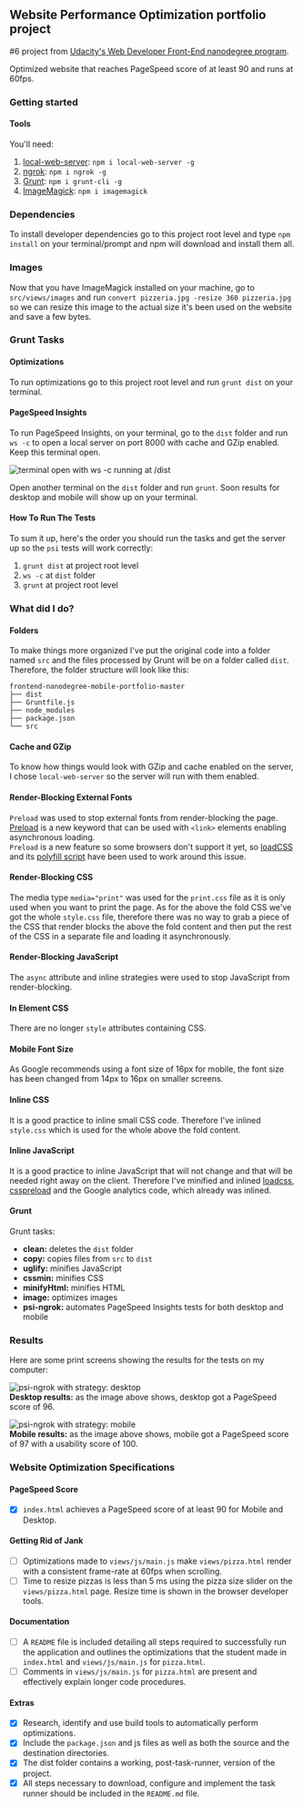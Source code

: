 ## Website Performance Optimization portfolio project

\#6 project from [Udacity's Web Developer Front-End nanodegree program](udacity.com/course/front-end-web-developer-nanodegree--nd001/).  

Optimized website that reaches PageSpeed score of at least 90 and runs at 60fps.

### Getting started

#### Tools

You'll need:  
1. [local-web-server](https://www.npmjs.com/package/local-web-server): `npm i local-web-server -g`  
2. [ngrok](https://ngrok.com/): `npm i ngrok -g`  
3. [Grunt](http://gruntjs.com/): `npm i grunt-cli -g`  
4. [ImageMagick](https://www.imagemagick.org/script/index.php): `npm i imagemagick`  

### Dependencies
To install developer dependencies go to this project root level and type `npm install` on your terminal/prompt and npm will download and install them all.

### Images
Now that you have ImageMagick installed on your machine, go to `src/views/images` and run `convert pizzeria.jpg -resize 360 pizzeria.jpg` so we can resize this image to the actual size it's been used on the website and save a few bytes.

### Grunt Tasks

#### Optimizations
To run optimizations go to this project root level and run `grunt dist` on your terminal. 

#### PageSpeed Insights
To run PageSpeed Insights, on your terminal, go to the `dist` folder and run `ws -c` to open a local server on port 8000 with cache and GZip enabled. Keep this terminal open.   

![terminal open with ws -c running at /dist](https://sc-cdn.scaleengine.net/i/ea40dae638c52261d9a8c4ca91599e86.png)  

Open another terminal on the `dist` folder and run `grunt`. Soon results for desktop and mobile will show up on your terminal.

#### How To Run The Tests
To sum it up, here's the order you should run the tasks and get the server up so the `psi` tests will work correctly:  

1. `grunt dist` at project root level  
2. `ws -c` at `dist` folder  
3. `grunt` at project root level

### What did I do?

#### Folders
To make things more organized I've put the original code into a folder named `src` and the files processed by Grunt will be on a folder called `dist`. Therefore, the folder structure will look like this:

```
frontend-nanodegree-mobile-portfolio-master
├── dist
├── Gruntfile.js
├── node_modules
├── package.json
└── src
```

#### Cache and GZip

To know how things would look with GZip and cache enabled on the server, I chose `local-web-server` so the server will run with them enabled.

#### Render-Blocking External Fonts
`Preload` was used to stop external fonts from render-blocking the page. [Preload](https://www.w3.org/TR/2015/WD-preload-20150721/) is a new keyword that can be used with `<link>` elements enabling asynchronous loading.  
`Preload` is a new feature so some browsers don't support it yet, so [loadCSS](https://github.com/filamentgroup/loadCSS) and its [polyfill script](https://github.com/filamentgroup/loadCSS/blob/master/src/cssrelpreload.js) have been used to work around this issue.

#### Render-Blocking CSS
The media type `media="print"` was used for the `print.css` file as it is only used when you want to print the page.
As for the above the fold CSS we've got the whole `style.css` file, therefore there was no way to grab a piece of the CSS that render blocks the above the fold content and then put the rest of the CSS in a separate file and loading it asynchronously.

#### Render-Blocking JavaScript
The `async` attribute and inline strategies were used to stop JavaScript from render-blocking.

#### In Element CSS
There are no longer `style` attributes containing CSS.

#### Mobile Font Size
As Google recommends using a font size of 16px for mobile, the font size has been changed from 14px to 16px on smaller screens.

#### Inline CSS
It is a good practice to inline small CSS code. Therefore I've inlined `style.css` which is used for the whole above the fold content.

#### Inline JavaScript
It is a good practice to inline JavaScript that will not change and that will be needed right away on the client. Therefore I've minified and inlined [loadcss](https://github.com/filamentgroup/loadCSS/blob/master/src/loadCSS.js), [csspreload](https://github.com/filamentgroup/loadCSS/blob/master/src/cssrelpreload.js) and the Google analytics code, which already was inlined. 

#### Grunt
Grunt tasks:
- **clean:** deletes the `dist` folder
- **copy:** copies files from `src` to `dist`
- **uglify:** minifies JavaScript
- **cssmin:** minifies CSS
- **minifyHtml:** minifies HTML
- **image:** optimizes images
- **psi-ngrok:** automates PageSpeed Insights tests for both desktop and mobile

### Results
Here are some print screens showing the results for the tests on my computer:  

![psi-ngrok with strategy: desktop](https://sc-cdn.scaleengine.net/i/6d15ca45b2282f3075808d3588198226.png)  
**Desktop results:** as the image above shows, desktop got a PageSpeed score of 96.

![psi-ngrok with strategy: mobile](https://sc-cdn.scaleengine.net/i/80fea49390099574c011c273d6c2e65c.png)  
**Mobile results:** as the image above shows, mobile got a PageSpeed score of 97 with a usability score of 100.

### Website Optimization Specifications

#### PageSpeed Score

- [x] `index.html` achieves a PageSpeed score of at least 90 for Mobile and Desktop.

#### Getting Rid of Jank

- [ ] Optimizations made to `views/js/main.js` make `views/pizza.html` render with a consistent frame-rate at 60fps when scrolling.
- [ ] Time to resize pizzas is less than 5 ms using the pizza size slider on the `views/pizza.html` page. Resize time is shown in the browser developer tools.

#### Documentation

- [ ] A `README` file is included detailing all steps required to successfully run the application and outlines the optimizations that the student made in `index.html` and `views/js/main.js` for `pizza.html`.
- [ ] Comments in `views/js/main.js` for `pizza.html` are present and effectively explain longer code procedures.

#### Extras

- [x] Research, identify and use build tools to automatically perform optimizations.
- [x] Include the `package.json` and js files as well as both the source and the destination directories.
- [x] The dist folder contains a working, post-task-runner, version of the project.
- [x] All steps necessary to download, configure and implement the task runner should be included in the `README.md` file.
